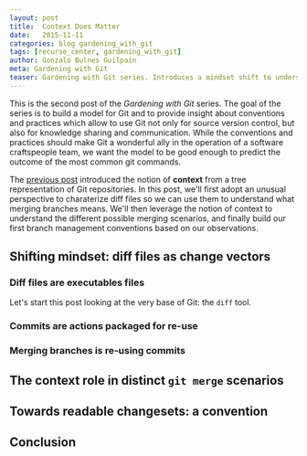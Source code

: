 ```yaml
---
layout: post
title:  Context Does Matter
date:   2015-11-11
categories: blog gardening_with_git
tags: [recurse_center, gardening_with_git]
author: Gonzalo Bulnes Guilpain
meta: Gardening with Git
teaser: Gardening with Git series. Introduces a mindset shift to understand which role plays the context in branch merging, and defines the corresponding branch management conventions.
---
```


This is the second post of the _Gardening with Git_ series. The goal of the series is to build a model for Git and to provide insight about conventions and practices which allow to use Git not only for source version control, but also for knowledge sharing and communication. While the conventions and practices should make Git a wonderful ally in the operation of a software craftspeople team, we want the model to be good enough to predict the outcome of the most common git commands.

The [previous post][previous] introduced the notion of **context** from a tree representation of Git repositories. In this post, we'll first adopt an unusual perspective to charaterize diff files so we can use them to understand what merging branches means. We'll then leverage the notion of context to understand the different possible merging scenarios, and finally build our first branch management conventions based on our observations.

## Shifting mindset: diff files as change vectors

### Diff files are executables files

Let's start this post looking at the very base of Git: the `diff` tool.



### Commits are actions packaged for re-use

### Merging branches is re-using commits

## The context role in distinct `git merge` scenarios

## Towards readable changesets: a convention

## Conclusion

  [previous]: context-from-scratch.html
